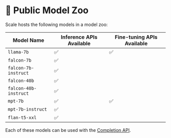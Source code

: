 # 🦙 Public Model Zoo

Scale hosts the following models in a model zoo:

| Model Name | Inference APIs Available | Fine-tuning APIs Available |
| --- | --- | --- |
| `llama-7b` | ✅ | ✅ |
| `falcon-7b` | ✅ |  |
| `falcon-7b-instruct` | ✅ |  |
| `falcon-40b` | ✅ |  |
| `falcon-40b-instruct` | ✅ |  |
| `mpt-7b` | ✅ | ✅ | ✅ |
| `mpt-7b-instruct` | ✅ |  |
| `flan-t5-xxl` | ✅ |  |

Each of these models can be used with the
[Completion API](/api/python_client/#spellbook_serve_client.Completion).
